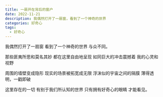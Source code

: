 ```yaml
---
title: 一扇开在背后的窗户
date: 2022-11-21
description: 我偶然打开了一扇窗，看到了一个神奇的世界
categories: 好奇心
tags:
  - 好奇心
---
```


我偶然打开了一扇窗
看到了一个神奇的世界
与众不同。

那些匪夷所思和莫名其妙
都在这里自由地呈现
如同巨大的冲击震撼着
我的心灵和视野

周围的墙壁变成隐形
现实的场景被拓宽成无限
浮沫似的宇宙之间的隔膜
薄得透明，一戳即破

这里存在的一切
有别于我们所认知的世界
只有拥有好奇心的眼睛
才能看见。
